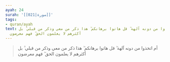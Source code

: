 ```yaml
---
ayah: 24
surah: '[[021|سورة]]'
tags:
- quran/ayah
text: أم اتخذوا من دونه آلهة ۖ قل هاتوا برهانكم ۖ هذا ذكر من معي وذكر من قبلي ۗ بل
  أكثرهم لا يعلمون الحق ۖ فهم معرضون
---
```

> أم اتخذوا من دونه آلهة ۖ قل هاتوا برهانكم ۖ هذا ذكر من معي وذكر من قبلي ۗ بل أكثرهم لا يعلمون الحق ۖ فهم معرضون
